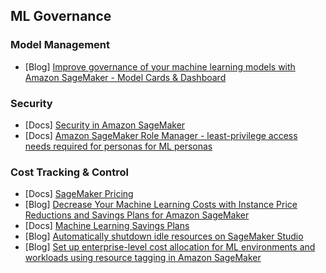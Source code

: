 ## ML Governance

### Model Management
- [Blog] [Improve governance of your machine learning models with Amazon SageMaker - Model Cards & Dashboard](https://aws.amazon.com/blogs/machine-learning/improve-governance-of-your-machine-learning-models-with-amazon-sagemaker/)

### Security
- [Docs] [Security in Amazon SageMaker](https://docs.aws.amazon.com/sagemaker/latest/dg/security.html)
- [Docs] [Amazon SageMaker Role Manager -  least-privilege access needs required for personas for ML personas](https://docs.aws.amazon.com/sagemaker/latest/dg/role-manager.html)

### Cost Tracking & Control
- [Docs] [SageMaker Pricing](https://aws.amazon.com/sagemaker/pricing/)
- [Blog] [Decrease Your Machine Learning Costs with Instance Price Reductions and Savings Plans for Amazon SageMaker](https://aws.amazon.com/blogs/aws/slash-your-machine-learning-costs-with-instance-price-reductions-and-savings-plans-for-amazon-sagemaker/)
- [Docs] [Machine Learning Savings Plans](https://aws.amazon.com/savingsplans/ml-pricing/)
- [Blog] [Automatically shutdown idle resources on SageMaker Studio](https://aws.amazon.com/blogs/machine-learning/save-costs-by-automatically-shutting-down-idle-resources-within-amazon-sagemaker-studio/)
- [Blog] [Set up enterprise-level cost allocation for ML environments and workloads using resource tagging in Amazon SageMaker](https://aws.amazon.com/blogs/machine-learning/set-up-enterprise-level-cost-allocation-for-ml-environments-and-workloads-using-resource-tagging-in-amazon-sagemaker/)